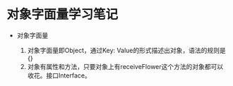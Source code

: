 # 对象字面量学习笔记
- 对象字面量
    
    1. 对象字面量即Object，通过Key: Value的形式描述出对象，语法的规则是{}
    2. 对象有属性和方法，只要对象上有receiveFlower这个方法的对象都可以收花。接口Interface。